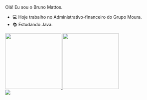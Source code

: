 
Olá! Eu sou o Bruno Mattos.


- 💻 Hoje trabalho no Administrativo-financeiro do Grupo Moura.
- 📚 Estudando Java.

<div>
  <a href="https://github.com/Gomes1642">
  <img height="180em" src="https://github-readme-stats.vercel.app/api?username=Gomes1642&show_icons=true&theme=dark&include_all_commits=true&count_private=true"/>
  <img height="180em" src="https://github-readme-stats.vercel.app/api/top-langs/?username=Gomes1642&layout=compact&langs_count=16&theme=dark"/>
</div>
  
  <div>
    <a href="https://www.linkedin.com/in/bruno-mattos-8914b51b3" target="_blank"><img src="https://img.shields.io/badge/-LinkedIn-%230077B5?style=for-the-badge&logo=linkedin&logoColor=white" target="_blank"></a> 
  </div>

